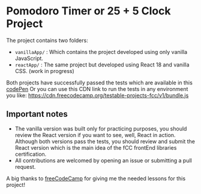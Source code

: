 # Pomodoro Timer or 25 + 5 Clock Project

The project contains two folders:

- `vanillaApp/` : Which contains the project developed using only vanilla JavaScript.
- `reactApp/` : The same project but developed using React 18 and vanilla CSS. (work in progress)

Both projects have successfully passed the tests which are available in this [codePen](https://codepen.io/pen?template=MJjpwO) Or you can use this CDN link to run the tests in any environment you like: https://cdn.freecodecamp.org/testable-projects-fcc/v1/bundle.js

## Important notes

- The vanilla version was built only for practicing purposes, you should review the React version if you want to see, well, React in action. Although both versions pass the tests, you should review and submit the React version which is the main idea of the fCC frontEnd libraries certification.
- All contributions are welcomed by opening an issue or submitting a pull request.

A big thanks to [freeCodeCamp](https://www.freecodecamp.org/) for giving me the needed lessons for this project!
